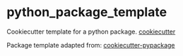 # python_package_template

Cookiecutter template for a python package. [cookiecutter](https://github.com/audreyr/cookiecutter)

Package template adapted from:
 [cookiecutter-pypackage](https://github.com/Nekroze/cookiecutter-pypackage)
